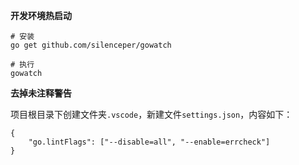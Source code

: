 **开发环境热启动**

```
# 安装
go get github.com/silenceper/gowatch

# 执行
gowatch
```

**去掉未注释警告**

项目根目录下创建文件夹`.vscode`，新建文件`settings.json`，内容如下：

```
{
    "go.lintFlags": ["--disable=all", "--enable=errcheck"]
}
```
